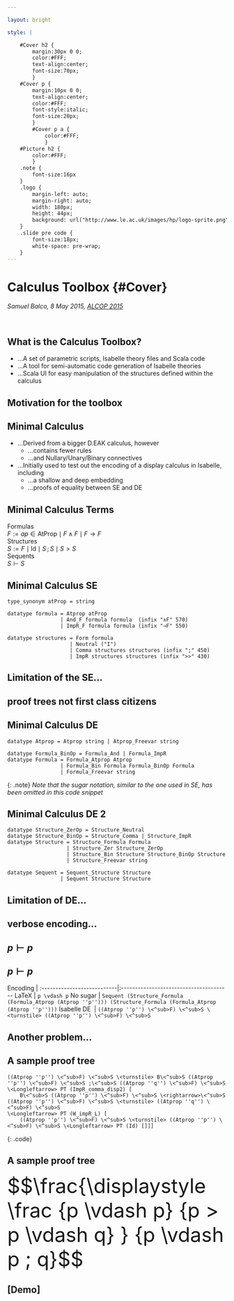 ```yaml
---

layout: bright

style: |

    #Cover h2 {
        margin:30px 0 0;
        color:#FFF;
        text-align:center;
        font-size:70px;
        }
    #Cover p {
        margin:10px 0 0;
        text-align:center;
        color:#FFF;
        font-style:italic;
        font-size:20px;
        }
        #Cover p a {
            color:#FFF;
            }
    #Picture h2 {
        color:#FFF;
        }
    .note {
        font-size:16px
    }
    .logo {
        margin-left: auto;
        margin-right: auto;
        width: 180px;
        height: 44px;
        background: url("http://www.le.ac.uk/images/hp/logo-sprite.png") no-repeat scroll 0% 0% / 100% auto transparent;
    }
    .slide pre code {
        font-size:18px;
        white-space: pre-wrap;
    }
---
```


# Calculus Toolbox {#Cover}

*Samuel Balco, 8 May 2015, [ALCOP 2015](http://www.appliedlogictudelft.nl/alcop-2015/)*

<br>

<div class="logo"></div>


## What is the Calculus Toolbox?

+   ...A set of parametric scripts, Isabelle theory files and Scala code
+   ...A tool for semi-automatic code generation of Isabelle theories
+   ...Scala UI for easy manipulation of the structures defined within the calculus

## **Motivation for the toolbox**

## Minimal Calculus

+   ...Derived from a bigger D.EAK calculus, however
    +   ...contains fewer rules
    +   ...and Nullary/Unary/Binary connectives 
+   ...Initially used to test out the encoding of a display calculus in Isabelle, including
    +   ...a shallow and deep embedding
    +   ...proofs of equality between SE and DE

## Minimal Calculus Terms

Formulas  
$F:= ap \in \mathsf{AtProp} \mid F \land F \mid F \rightarrow F$  
Structures  
$S:= F \mid \mathsf{Id} \mid S \,; S \mid S > S$  
Sequents  
$S \vdash S$

## Minimal Calculus SE

~~~isabelle
type_synonym atProp = string

datatype formula = Atprop atProp
                 | And_F formula formula  (infix "∧F" 570)
                 | ImpR_F formula formula (infix "→F" 550)

datatype structures = Form formula
                    | Neutral ("I") 
                    | Comma structures structures (infix ";" 450)
                    | ImpR structures structures (infix ">>" 430)
~~~

## **Limitation of the SE...**

## **proof trees not first class citizens**

## Minimal Calculus DE

~~~isabelle
datatype Atprop = Atprop string | Atprop_Freevar string

datatype Formula_BinOp = Formula_And | Formula_ImpR
datatype Formula = Formula_Atprop Atprop
                 | Formula_Bin Formula Formula_BinOp Formula
                 | Formula_Freevar string
~~~

{: .note}
_Note that the sugar notation, similar to the one used in SE, has been omitted in this code snippet_

## Minimal Calculus DE 2

~~~isabelle
datatype Structure_ZerOp = Structure_Neutral
datatype Structure_BinOp = Structure_Comma | Structure_ImpR
datatype Structure = Structure_Formula Formula
                   | Structure_Zer Structure_ZerOp
                   | Structure_Bin Structure Structure_BinOp Structure
                   | Structure_Freevar string
 
datatype Sequent = Sequent_Structure Structure 
                 | Sequent Structure Structure
~~~

## **Limitation of DE...**

## **verbose encoding...**

## **$p \vdash p$**

## $p \vdash p$

Encoding                    |
:---------------------------|:---------------------------------------
LaTeX                       | `p \vdash p`
No sugar                    | `Sequent (Structure_Formula (Formula_Atprop (Atprop ''p''))) (Structure_Formula (Formula_Atprop (Atprop ''p'')))`
Isabelle&nbsp;DE&nbsp;&nbsp;| `((Atprop ''p'') \<^sub>F) \<^sub>S \<turnstile> ((Atprop ''p'') \<^sub>F) \<^sub>S`


## **Another problem...**

## A sample proof tree

~~~
((Atprop ''p'') \<^sub>F) \<^sub>S \<turnstile> B\<^sub>S ((Atprop ''p'') \<^sub>F) \<^sub>S ;\<^sub>S ((Atprop ''q'') \<^sub>F) \<^sub>S
\<Longleftarrow> PT (ImpR_comma_disp2) [
    B\<^sub>S ((Atprop ''p'') \<^sub>F) \<^sub>S \<rightarrow>\<^sub>S ((Atprop ''p'') \<^sub>F) \<^sub>S \<turnstile> ((Atprop ''q'') \<^sub>F) \<^sub>S 
\<Longleftarrow> PT (W_impR_L) [
    ((Atprop ''p'') \<^sub>F) \<^sub>S \<turnstile> ((Atprop ''p'') \<^sub>F) \<^sub>S \<Longleftarrow> PT (Id) []]]
~~~
{: .code}


## A sample proof tree

<div style="font-size:46px">
$$\frac{\displaystyle \frac
{p \vdash p}
{p > p \vdash q} }
{p \vdash p ; q}$$
</div>


## __[Demo]__
